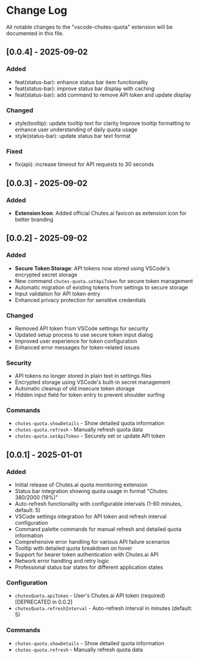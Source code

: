 # Change Log

All notable changes to the "vscode-chutes-quota" extension will be documented in this file.

## [0.0.4] - 2025-09-02

### Added
- feat(status-bar): enhance status bar item functionality
- feat(status-bar): improve status bar display with caching
- feat(status-bar): add command to remove API token and update display

### Changed
- style(tooltip): update tooltip text for clarity Improve tooltip formatting to enhance user understanding of daily quota usage
- style(status-bar): update status bar text format

### Fixed
- fix(api): increase timeout for API requests to 30 seconds

## [0.0.3] - 2025-09-02

### Added
- **Extension Icon**: Added official Chutes.ai favicon as extension icon for better branding

## [0.0.2] - 2025-09-02

### Added
- **Secure Token Storage**: API tokens now stored using VSCode's encrypted secret storage
- New command `chutes-quota.setApiToken` for secure token management
- Automatic migration of existing tokens from settings to secure storage
- Input validation for API token entry
- Enhanced privacy protection for sensitive credentials

### Changed
- Removed API token from VSCode settings for security
- Updated setup process to use secure token input dialog
- Improved user experience for token configuration
- Enhanced error messages for token-related issues

### Security
- API tokens no longer stored in plain text in settings files
- Encrypted storage using VSCode's built-in secret management
- Automatic cleanup of old insecure token storage
- Hidden input field for token entry to prevent shoulder surfing

### Commands
- `chutes-quota.showDetails` - Show detailed quota information
- `chutes-quota.refresh` - Manually refresh quota data  
- `chutes-quota.setApiToken` - Securely set or update API token

## [0.0.1] - 2025-01-01

### Added
- Initial release of Chutes.ai quota monitoring extension
- Status bar integration showing quota usage in format "Chutes: 380/2000 (19%)"
- Auto-refresh functionality with configurable intervals (1-60 minutes, default: 5)
- VSCode settings integration for API token and refresh interval configuration
- Command palette commands for manual refresh and detailed quota information
- Comprehensive error handling for various API failure scenarios
- Tooltip with detailed quota breakdown on hover
- Support for bearer token authentication with Chutes.ai API
- Network error handling and retry logic
- Professional status bar states for different application states

### Configuration
- `chutesQuota.apiToken` - User's Chutes.ai API token (required) [DEPRECATED in 0.0.2]
- `chutesQuota.refreshInterval` - Auto-refresh interval in minutes (default: 5)

### Commands
- `chutes-quota.showDetails` - Show detailed quota information
- `chutes-quota.refresh` - Manually refresh quota data